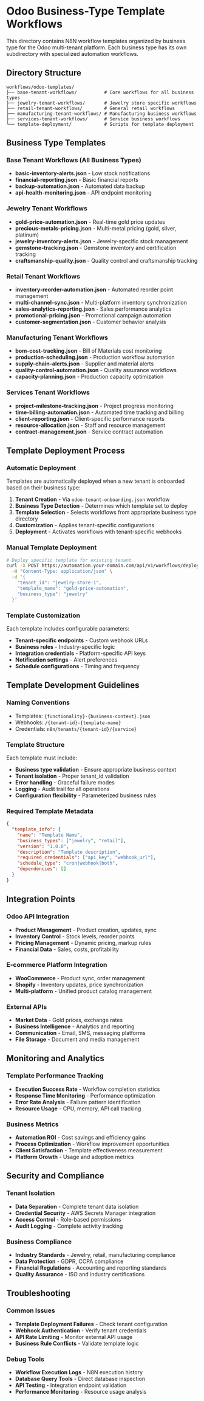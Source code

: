 # Odoo Business-Type Template Workflows

This directory contains N8N workflow templates organized by business type for the Odoo multi-tenant platform. Each business type has its own subdirectory with specialized automation workflows.

## Directory Structure

```
workflows/odoo-templates/
├── base-tenant-workflows/          # Core workflows for all business types
├── jewelry-tenant-workflows/       # Jewelry store specific workflows
├── retail-tenant-workflows/        # General retail workflows
├── manufacturing-tenant-workflows/ # Manufacturing business workflows
├── services-tenant-workflows/      # Service business workflows
└── template-deployment/            # Scripts for template deployment
```

## Business Type Templates

### Base Tenant Workflows (All Business Types)
- **basic-inventory-alerts.json** - Low stock notifications
- **financial-reporting.json** - Basic financial reports
- **backup-automation.json** - Automated data backup
- **api-health-monitoring.json** - API endpoint monitoring

### Jewelry Tenant Workflows
- **gold-price-automation.json** - Real-time gold price updates
- **precious-metals-pricing.json** - Multi-metal pricing (gold, silver, platinum)
- **jewelry-inventory-alerts.json** - Jewelry-specific stock management
- **gemstone-tracking.json** - Gemstone inventory and certification tracking
- **craftsmanship-quality.json** - Quality control and craftsmanship tracking

### Retail Tenant Workflows
- **inventory-reorder-automation.json** - Automated reorder point management
- **multi-channel-sync.json** - Multi-platform inventory synchronization
- **sales-analytics-reporting.json** - Sales performance analytics
- **promotional-pricing.json** - Promotional campaign automation
- **customer-segmentation.json** - Customer behavior analysis

### Manufacturing Tenant Workflows
- **bom-cost-tracking.json** - Bill of Materials cost monitoring
- **production-scheduling.json** - Production workflow automation
- **supply-chain-alerts.json** - Supplier and material alerts
- **quality-control-automation.json** - Quality assurance workflows
- **capacity-planning.json** - Production capacity optimization

### Services Tenant Workflows
- **project-milestone-tracking.json** - Project progress monitoring
- **time-billing-automation.json** - Automated time tracking and billing
- **client-reporting.json** - Client-specific performance reports
- **resource-allocation.json** - Staff and resource management
- **contract-management.json** - Service contract automation

## Template Deployment Process

### Automatic Deployment
Templates are automatically deployed when a new tenant is onboarded based on their business type:

1. **Tenant Creation** - Via `odoo-tenant-onboarding.json` workflow
2. **Business Type Detection** - Determines which template set to deploy
3. **Template Selection** - Selects workflows from appropriate business type directory
4. **Customization** - Applies tenant-specific configurations
5. **Deployment** - Activates workflows with tenant-specific webhooks

### Manual Template Deployment
```bash
# Deploy specific template for existing tenant
curl -X POST https://automation.your-domain.com/api/v1/workflows/deploy-template \
  -H "Content-Type: application/json" \
  -d '{
    "tenant_id": "jewelry-store-1",
    "template_name": "gold-price-automation",
    "business_type": "jewelry"
  }'
```

### Template Customization
Each template includes configurable parameters:

- **Tenant-specific endpoints** - Custom webhook URLs
- **Business rules** - Industry-specific logic
- **Integration credentials** - Platform-specific API keys
- **Notification settings** - Alert preferences
- **Schedule configurations** - Timing and frequency

## Template Development Guidelines

### Naming Conventions
- Templates: `{functionality}-{business-context}.json`
- Webhooks: `/{tenant-id}-{template-name}`
- Credentials: `n8n/tenants/{tenant-id}/{service}`

### Template Structure
Each template must include:
- **Business type validation** - Ensure appropriate business context
- **Tenant isolation** - Proper tenant_id validation
- **Error handling** - Graceful failure modes
- **Logging** - Audit trail for all operations
- **Configuration flexibility** - Parameterized business rules

### Required Template Metadata
```json
{
  "template_info": {
    "name": "Template Name",
    "business_types": ["jewelry", "retail"],
    "version": "1.0.0",
    "description": "Template description",
    "required_credentials": ["api_key", "webhook_url"],
    "schedule_type": "cron|webhook|both",
    "dependencies": []
  }
}
```

## Integration Points

### Odoo API Integration
- **Product Management** - Product creation, updates, sync
- **Inventory Control** - Stock levels, reorder points
- **Pricing Management** - Dynamic pricing, markup rules
- **Financial Data** - Sales, costs, profitability

### E-commerce Platform Integration
- **WooCommerce** - Product sync, order management
- **Shopify** - Inventory updates, price synchronization
- **Multi-platform** - Unified product catalog management

### External APIs
- **Market Data** - Gold prices, exchange rates
- **Business Intelligence** - Analytics and reporting
- **Communication** - Email, SMS, messaging platforms
- **File Storage** - Document and media management

## Monitoring and Analytics

### Template Performance Tracking
- **Execution Success Rate** - Workflow completion statistics
- **Response Time Monitoring** - Performance optimization
- **Error Rate Analysis** - Failure pattern identification
- **Resource Usage** - CPU, memory, API call tracking

### Business Metrics
- **Automation ROI** - Cost savings and efficiency gains
- **Process Optimization** - Workflow improvement opportunities
- **Client Satisfaction** - Template effectiveness measurement
- **Platform Growth** - Usage and adoption metrics

## Security and Compliance

### Tenant Isolation
- **Data Separation** - Complete tenant data isolation
- **Credential Security** - AWS Secrets Manager integration
- **Access Control** - Role-based permissions
- **Audit Logging** - Complete activity tracking

### Business Compliance
- **Industry Standards** - Jewelry, retail, manufacturing compliance
- **Data Protection** - GDPR, CCPA compliance
- **Financial Regulations** - Accounting and reporting standards
- **Quality Assurance** - ISO and industry certifications

## Troubleshooting

### Common Issues
- **Template Deployment Failures** - Check tenant configuration
- **Webhook Authentication** - Verify tenant credentials
- **API Rate Limiting** - Monitor external API usage
- **Business Rule Conflicts** - Validate template logic

### Debug Tools
- **Workflow Execution Logs** - N8N execution history
- **Database Query Tools** - Direct database inspection
- **API Testing** - Integration endpoint validation
- **Performance Monitoring** - Resource usage analysis